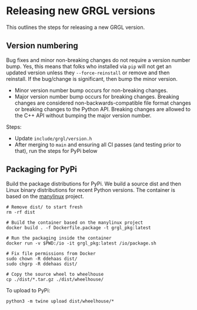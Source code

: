 # Releasing new GRGL versions

This outlines the steps for releasing a new GRGL version.

## Version numbering

Bug fixes and minor non-breaking changes do not require a version number bump. Yes, this means that folks who installed via `pip` will not get an updated version unless they `--force-reinstall` or remove and then reinstall. If the bug/change is significant, then bump the minor version.

* Minor version number bump occurs for non-breaking changes.
* Major version number bump occurs for breaking changes. Breaking changes are considered non-backwards-compatible file format changes or breaking changes to the Python API. Breaking changes are allowed to the C++ API without bumping the major version number.

Steps:
* Update `include/grgl/version.h`
* After merging to `main` and ensuring all CI passes (and testing prior to that), run the steps for PyPi below

## Packaging for PyPi

Build the package distributions for PyPi. We build a source dist and then Linux binary distributions for recent Python versions. The container is based on the [manylinux](https://github.com/pypa/manylinux) project.

```
# Remove dist/ to start fresh
rm -rf dist

# Build the container based on the manylinux project
docker build . -f Dockerfile.package -t grgl_pkg:latest

# Run the packaging inside the container
docker run -v $PWD:/io -it grgl_pkg:latest /io/package.sh

# Fix file permissions from Docker
sudo chown -R ddehaas dist/
sudo chgrp -R ddehaas dist/

# Copy the source wheel to wheelhouse
cp ./dist/*.tar.gz ./dist/wheelhouse/

```

To upload to PyPi:
```
python3 -m twine upload dist/wheelhouse/*
```
